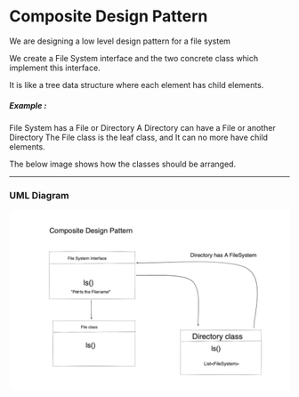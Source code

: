 # Composite Design Pattern

We are designing a low level design pattern for a file system 

We create a File System interface and the two concrete class 
which implement this interface. 

It is like a tree data structure where each element has child elements.

##### Example :
File System has a File or Directory
A Directory can have a File or another Directory
The File class is the leaf class, and It can no more have child elements.

The below image shows how the classes should be arranged.

---
### UML Diagram
![screenshot.png](../../../resources/screenshot.png)